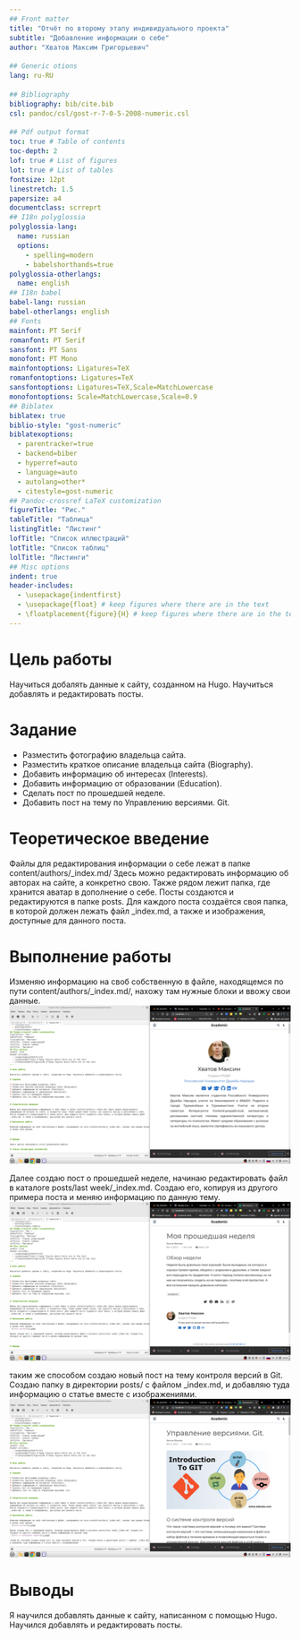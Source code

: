 ```yaml
---
## Front matter
title: "Отчёт по второму этапу индивидуального проекта"
subtitle: "Добавление информации о себе"
author: "Хватов Максим Григорьевич"

## Generic otions
lang: ru-RU

## Bibliography
bibliography: bib/cite.bib
csl: pandoc/csl/gost-r-7-0-5-2008-numeric.csl

## Pdf output format
toc: true # Table of contents
toc-depth: 2
lof: true # List of figures
lot: true # List of tables
fontsize: 12pt
linestretch: 1.5
papersize: a4
documentclass: scrreprt
## I18n polyglossia
polyglossia-lang:
  name: russian
  options:
	- spelling=modern
	- babelshorthands=true
polyglossia-otherlangs:
  name: english
## I18n babel
babel-lang: russian
babel-otherlangs: english
## Fonts
mainfont: PT Serif
romanfont: PT Serif
sansfont: PT Sans
monofont: PT Mono
mainfontoptions: Ligatures=TeX
romanfontoptions: Ligatures=TeX
sansfontoptions: Ligatures=TeX,Scale=MatchLowercase
monofontoptions: Scale=MatchLowercase,Scale=0.9
## Biblatex
biblatex: true
biblio-style: "gost-numeric"
biblatexoptions:
  - parentracker=true
  - backend=biber
  - hyperref=auto
  - language=auto
  - autolang=other*
  - citestyle=gost-numeric
## Pandoc-crossref LaTeX customization
figureTitle: "Рис."
tableTitle: "Таблица"
listingTitle: "Листинг"
lofTitle: "Список иллюстраций"
lotTitle: "Список таблиц"
lolTitle: "Листинги"
## Misc options
indent: true
header-includes:
  - \usepackage{indentfirst}
  - \usepackage{float} # keep figures where there are in the text
  - \floatplacement{figure}{H} # keep figures where there are in the text
---
```


# Цель работы

Научиться добалять данные к сайту, созданном на Hugo. Научиться добавлять и редактировать посты.

# Задание

* Разместить фотографию владельца сайта.
* Разместить краткое описание владельца сайта (Biography).
* Добавить информацию об интересах (Interests).
* Добавить информацию от образовании (Education).
* Сделать пост по прошедшей неделе.
* Добавить пост на тему по Управлению версиями. Git.


# Теоретическое введение

Файлы для редактирования информации о себе лежат в папке content/authors/_index.md/ Здесь можно редактировать информацию об авторах на сайте, а конкретно свою. Также рядом лежит папка, где хранится аватар в дополнение о себе.
Посты создаются и редактируются в папке posts. Для каждого поста создаётся своя папка, в которой должен лежать файл _index.md, а также и изображения, доступные для данного поста.

# Выполнение работы

Изменяю информацию на своб собственную в файле, находящемся по пути content/authors/_index.md/, нахожу там нужные блоки и ввожу свои данные.
 ![Свои данные](image/1.png)

Далее создаю пост о прошедшей неделе, начинаю редактировать файл в каталоге posts/last week/_index.md. Создаю его, копируя из другого примера поста и меняю информацию по данную тему.
 ![Пост о прошедшей неделе](image/2.png)

таким же способом создаю новый пост на тему контроля версий в Git. Создаю папку в директории posts/ с файлом _index.md, и добавляю туда информацию о статье вместе с изображениями.
 ![Пост о системе контроля версий](image/3.png)


# Выводы

Я научился добавлять данные к сайту, написанном с помощью Hugo. 
Научился добавлять и редактировать посты.
